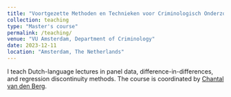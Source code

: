 ```yaml
---
title: "Voortgezette Methoden en Technieken voor Criminologisch Onderzoek"
collection: teaching
type: "Master's course"
permalink: /teaching/
venue: "VU Amsterdam, Department of Criminology"
date: 2023-12-11
location: "Amsterdam, The Netherlands"
---
```


I teach Dutch-language lectures in panel data, difference-in-differences, and regression discontinuity methods. The course is coordinated by [Chantal van den Berg]([url](https://research.vu.nl/en/persons/chantal-van-den-berg)https://research.vu.nl/en/persons/chantal-van-den-berg).

